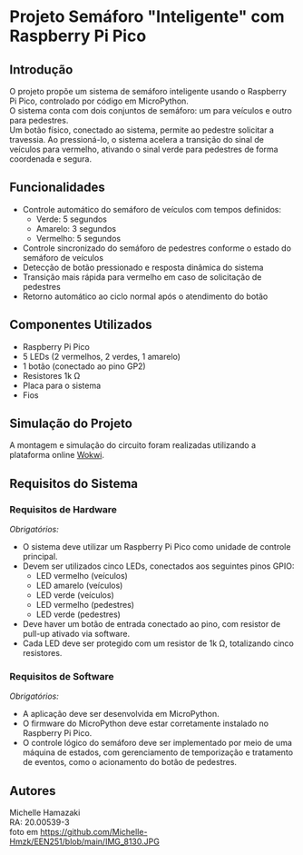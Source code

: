 # Projeto Semáforo "Inteligente" com Raspberry Pi Pico

## Introdução  
O projeto propõe um sistema de semáforo inteligente usando o Raspberry Pi Pico, controlado por código em MicroPython.  
O sistema conta com dois conjuntos de semáforo: um para veículos e outro para pedestres.  
Um botão físico, conectado ao sistema, permite ao pedestre solicitar a travessia. Ao pressioná-lo, o sistema acelera a transição do sinal de veículos para vermelho, ativando o sinal verde para pedestres de forma coordenada e segura.

## Funcionalidades  
- Controle automático do semáforo de veículos com tempos definidos:  
  - Verde: 5 segundos  
  - Amarelo: 3 segundos  
  - Vermelho: 5 segundos  
- Controle sincronizado do semáforo de pedestres conforme o estado do semáforo de veículos  
- Detecção de botão pressionado e resposta dinâmica do sistema  
- Transição mais rápida para vermelho em caso de solicitação de pedestres  
- Retorno automático ao ciclo normal após o atendimento do botão

## Componentes Utilizados  
- Raspberry Pi Pico  
- 5 LEDs (2 vermelhos, 2 verdes, 1 amarelo)  
- 1 botão (conectado ao pino GP2)  
- Resistores 1k Ω  
- Placa para o sistema
- Fios 

## Simulação do Projeto

A montagem e simulação do circuito foram realizadas utilizando a plataforma online [Wokwi](https://wokwi.com/projects/new/pi-pico).


## Requisitos do Sistema

### Requisitos de Hardware
*Obrigatórios:*  
- O sistema deve utilizar um Raspberry Pi Pico como unidade de controle principal.
- Devem ser utilizados cinco LEDs, conectados aos seguintes pinos GPIO:
  - LED vermelho (veículos)
  - LED amarelo (veículos)
  - LED verde (veículos)
  - LED vermelho (pedestres)
  - LED verde (pedestres)
- Deve haver um botão de entrada conectado ao pino, com resistor de pull-up ativado via software.
- Cada LED deve ser protegido com um resistor de 1k Ω, totalizando cinco resistores.

### Requisitos de Software
*Obrigatórios:*
- A aplicação deve ser desenvolvida em MicroPython.
- O firmware do MicroPython deve estar corretamente instalado no Raspberry Pi Pico.
- O controle lógico do semáforo deve ser implementado por meio de uma máquina de estados, com gerenciamento de temporização e tratamento de eventos, como o acionamento do botão de pedestres.

## Autores
Michelle Hamazaki  
RA: 20.00539-3  
foto em <https://github.com/Michelle-Hmzk/EEN251/blob/main/IMG_8130.JPG>
